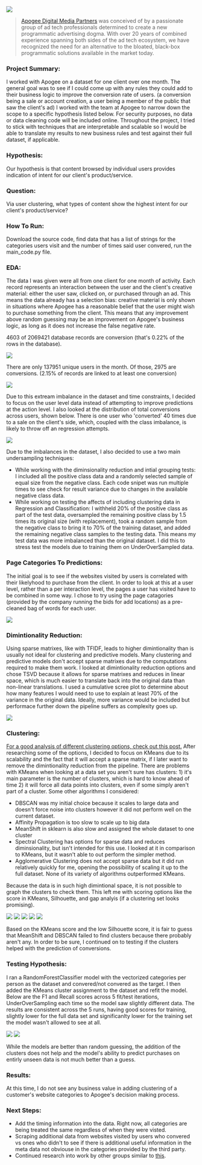 <img src="Apogee.png">

>[Apogee Digital Media Partners](https://www.apogeedigital.media) was conceived of by a passionate group of ad tech professionals determined to create a new programmatic advertising dogma. With over 20 years of combined experience spanning both sides of the ad tech ecosystem, we have recognized the need for an alternative to the bloated, black-box programmatic solutions available in the market today.

### Project Summary:

I worked with Apogee on a dataset for one client over one month. The general goal was to see if I could come up with any rules they could add to their business logic to improve the conversion rate of users. (a conversion being a sale or account creation, a user being a member of the public that saw the client's ad) I worked with the team at Apogee to narrow down the scope to a specific hypothesis listed below. For security purposes, no data or data cleaning code will be included online. Throughout the project, I tried to stick with techniques that are interpretable and scalable so I would be able to translate my results to new business rules and test against their full dataset, if applicable.

### Hypothesis:

Our hypothesis is that content browsed by individual users provides indication of intent for our client's
product/service. 

### Question:

Via user clustering, what types of content show the highest intent for our client's
product/service?

### How To Run:

Download the source code, find data that has a list of strings for the categories users visit and the number of times said user convered, run the main_code.py file.

### EDA:

The data I was given were all from one client for one month of activity. Each record represents an interaction between the user and the client's creative material: either the user saw, clicked on, or purchased through an ad. This means the data already has a selection bias: creative material is only shown in situations where Apogee has a reasonable belief that the user might wish to purchase something from the client. This means that any improvement above random guessing may be an improvement on Apogee's business logic, as long as it does not increase the false negative rate. 

4603 of 2069421 database records are conversion (that's 0.22% of the rows in the database). 

<img src="images/Percent_Conversions_Database_Rows.png">

There are only 137951 unique users in the month. Of those, 2975 are conversions. (2.15% of records are linked to at least one conversion)

<img src="images/Percent_Conversions_Unique_Users.png">

Due to this extream imbalance in the dataset and time constraints, I decided to focus on the user level data instead of attempting to improve predictions at the action level. I also looked at the distribution of total conversions across users, shown below. There is one user who 'converted' 40 times due to a sale on the client's side, which, coupled with the class imbalance, is likely to throw off an regression attempts.

<img src="images/ConversionsPerUserHistogram.png">

Due to the imbalances in the dataset, I also decided to use a two main undersampling techniques: 
- While working with the diminsionality reduction and intial grouping tests: I included all the positive class data and a randomly selected sample of equal size from the negative class. Each code snipet was run multiple times to see check for result variance due to changes in the available negative class data.
- While working on testing the affects of including clustering data in Regression and Classification: I withheld 20% of the positive class as part of the test data, oversampled the remaining positive class by 1.5 times its original size (with replacement), took a random sample from the negative class to bring it to 70% of the training dataset, and added the remaining negative class samples to the testing data. This means my test data was more imbalanced than the original dataset. I did this to stress test the models due to training them on UnderOverSampled data.

### Page Categories To Predictions:

The initial goal is to see if the websites visited by users is correlated with their likelyhood to purchase from the client. In order to look at this at a user level, rather than a per interaction level, the pages a user has visited have to be combined in some way. I chose to try using the page catagories (provided by the company running the bids for add locations) as a pre-cleaned bag of words for each user. 

<img src="images/Cat_TFIDF.png">

### Dimintionality Reduction:

Using sparse matrixes, like with TFIDF, leads to higher dimintionality than is usually not ideal for clustering and predictive models. Many clustering and predictive models don't accept sparse matrixes due to the computations required to make them work. I looked at dimintionality reduction options and chose TSVD because it allows for sparse matrixes and reduces in linear space, which is much easier to translate back into the original data than non-linear translations. I used a cumulative scree plot to determine about how many features I would need to use to explain at least 70% of the variance in the original data. Ideally, more variance would be included but performace further down the pipeline suffers as complexity goes up.

<img src="images/website_categories_tsvd_under_sample.png">

### Clustering:

[For a good analysis of different clustering options, check out this post.](http://hdbscan.readthedocs.io/en/latest/comparing_clustering_algorithms.html) After researching some of the options, I decided to focus on KMeans due to its scalability and the fact that it will accept a sparse matrix, if I later want to remove the dimintionality reduction from the pipeline. There are problems with KMeans when looking at a data set you aren't sure has clusters: 1) it's main parameter is the number of clusters, which is hard to know ahead of time 2) it will force all data points into clusters, even if some simply aren't part of a cluster. Some other algorithms I considered:
- DBSCAN was my initial choice because it scales to large data and doesn't force noise into clusters however it did not perform well on the current dataset. 
- Affinity Propagation is too slow to scale up to big data
- MeanShift in sklearn is also slow and assigned the whole dataset to one cluster
- Spectral Clustering has options for sparse data and reduces diminsionality, but isn't intended for this use. I looked at it in comparison to KMeans, but it wasn't able to out perform the simpler method.
- Agglomerative Clustering does not accept sparse data but it did run relatively quickly for me, opening the possibility of scaling it up to the full dataset. None of its variety of algorithms outperformed KMeans.

Because the data is in such high dimintional space, it is not possible to graph the clusters to check them. This left me with scoring options like the score in KMeans, Silhouette, and gap analyis (if a clustering set looks promising).

<img src="images/SilhouetteScore_acrossClusteringOptions.png">

<img src="images/SilhouetteScoreVariance_acrossClusteringOptions.png">

<img src="images/kmeans_1-500_bothscores.png">

<img src="images/kmeans_25-50_sscore.png">

<img src="images/kmeans_customerConversionsinClusters.png">

Based on the KMeans score and the low Silhouette score, it is fair to guess that MeanShift and DBSCAN failed to find clusters because there probably aren't any. In order to be sure, I continued on to testing if the clusters helped with the prediction of conversions.

### Testing Hypothesis:

I ran a RandomForestClassifier model with the vectorized categories per person as the dataset and convered/not convered as the target. I then added the KMeans cluster assignment to the dataset and refit the model. Below are the F1 and Recall scores across 5 fit/test iterations, UnderOverSampling each time so the model saw slightly different data. The results are consistent across the 5 runs, having good scores for training, slightly lower for the full data set and significanlty lower for the training set the model wasn't allowed to see at all.

<img src="images/RandomForestClass_F1_70-30.png">

<img src="images/RandomForestClass_Recall_70-30.png">

While the models are better than random guessing, the addition of the clusters does not help and the model's ability to predict purchases on entirly unseen data is not much better than a guess.

### Results:

At this time, I do not see any business value in adding clustering of a customer's website categories to Apogee's decision making process. 

### Next Steps:

- Add the timing information into the data. Right now, all categories are being treated the same regardless of when they were visted.
- Scraping additional data from websites visited by users who convered vs ones who didn't to see if there is additional useful information in the meta data not obviouse in the categories provided by the third party.
- Continued research into work by other groups similar to [this](https://link.springer.com/chapter/10.1007/978-3-319-19548-3_11).
